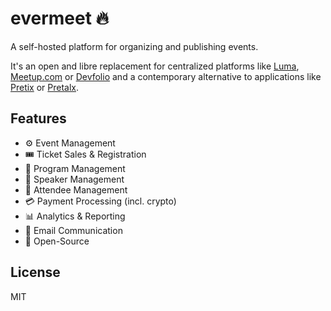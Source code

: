 # evermeet 🔥

A self-hosted platform for organizing and publishing events.

It's an open and libre replacement for centralized platforms like [Luma](https://lu.ma), [Meetup.com](https://meetup.com) or [Devfolio](https://devfolio.co/) and a contemporary alternative to applications like [Pretix](https://pretix.eu/about/en/) or [Pretalx](https://pretalx.com/p/about/).

## Features

- ⚙️ Event Management
- 🎟️ Ticket Sales & Registration
- 📅 Program Management
- 🎤 Speaker Management
- 👥 Attendee Management
- 💳 Payment Processing (incl. crypto)
- 📊 Analytics & Reporting
- 📧 Email Communication
- 🔄 Open-Source


## License

MIT
